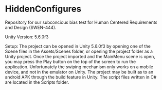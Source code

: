 # HiddenConfigures
Repository for our subconcious bias test for Human Centered Requirements and Design (SWEN-444). 

Unity Version: 5.6.0f3

Setup:
The project can be opened in Unity 5.6.0f3 by opening one of the Scene files in the Assets/Scenes folder, or opening the project folder as a Unity project.
Once the project imported and the MainMenu scene is open, you may press the Play button on the top of the screen to run the application. Unfortunately the swiping mechanism only works on a mobile device, and not in the emulator on Unity.
The project may be built as to an android APK through the build feature in Unity.
The script files written in C# are located in the Scripts folder.
